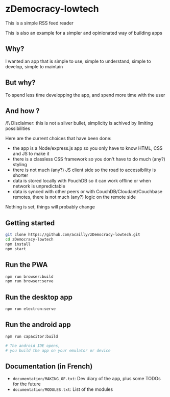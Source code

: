 # zDemocracy-lowtech

This is a simple RSS feed reader

This is also an example for a simpler and opinionated way of building apps

## Why?

I wanted an app that is simple to use, simple to understand, simple to develop, simple to maintain

## But why?

To spend less time developping the app, and spend more time with the user

## And how ?

/!\ Disclaimer: this is not a silver bullet, simplicity is achived by limiting possibilities

Here are the current choices that have been done:

- the app is a Node/express.js app so you only have to know HTML, CSS and JS to make it
- there is a classless CSS framework so you don't have to do much (any?) styling
- there is not much (any?) JS client side so the road to accessibility is shorter
- data is stored locally with PouchDB so it can work offline or when network is unpredictable
- data is synced with other peers or with CouchDB/Cloudant/Couchbase remotes, there is not much (any?) logic on the remote side

Nothing is set, things will probably change

## Getting started

```bash
git clone https://github.com/acailly/zDemocracy-lowtech.git
cd zDemocracy-lowtech
npm install
npm start
```

## Run the PWA

```bash
npm run browser:build
npm run browser:serve
```

## Run the desktop app

```bash
npm run electron:serve
```

## Run the android app

```bash
npm run capacitor:build

# The android IDE opens,
# you build the app on your emulator or device
```

## Documentation (in French)

- `documentation/MAKING_OF.txt`: Dev diary of the app, plus some TODOs for the future
- `documentation/MODULES.txt`: List of the modules
